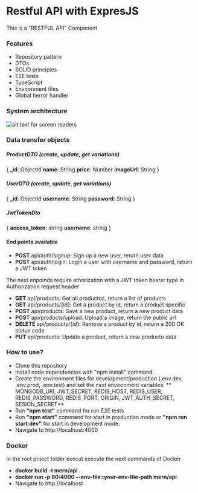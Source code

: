 # Restful API with ExpresJS
This is a "RESTFUL API" Component

### Features
- Repository pattern
- DTOs
- SOLID principies
- E2E tests
- TypeScript
- Environment files
- Global herror handler

### System architecture
![alt text for screen readers](https://firebasestorage.googleapis.com/v0/b/ingdeiver.appspot.com/o/MERN%20STACK%20APP%20ARCHITECTURE.png?alt=media&token=fae4764d-72ba-4dbf-9fc2-17714b856ba7 "Architecture diagram")
### Data transfer objects

##### ProductDTO (create, update, get variations)
{
	**_id**: ObjectId
	**name**: String
	**price**: Number
	**imageUrl**: String
}
##### UserDTO (create, update, get variations)
{
	**_id**: ObjectId
	**username**: String
	**password**: String
}

##### JwtTokenDto
{
	 **access_token**: string
    **username**: string
}

#### End points available
- **POST** api/auth/signup: Sign up a new user, return user data
- **POST** api/auth/login: Login a user with username and password, return a JWT token

The next enpoinds require athorization with a JWT token bearer type in Authorization request header

- **GET** api/products: Get all productos, return a list of products
- **GET** api/products/{id}: Get a  product by id, return a product specific
- **POST** api/products: Save a new product, return a new product data
- **POST** api/products/upload: Upload a image, return the public url
- **DELETE** api/products/{id}: Remove a  product by id, return a 200 OK status code
- **PUT** api/products: Update a product,  return a new producto data


### How to use?
- Clone this repository
- Install node dependencies with "npm install" command
- Create the environment files for development/production (.env.dev, .env.prod, .env.test) and set the next environment variables: ** MONGODB_URI, JWT_SECRET, REDIS_HOST, REDIS_USER, REDIS_PASSWORD, REDIS_PORT, ORIGIN, JWT_AUTH_SECRET, SESION_SECRET**
- Run **"npm test"** command for run 	E2E tests
- Run **"npm start"** command for start in  production  mode or **"npm run start:dev"**  for start in  development mode.
- Navigate to http://localhost:4000

### Docker
In the root priject folder execut execute  the next commands of Docker 
-  **docker build -t mern/api .**
-  **docker run -p 80:4000 --env-file=your-env-file-path  mern/api**
- Navigate to http://localhost
